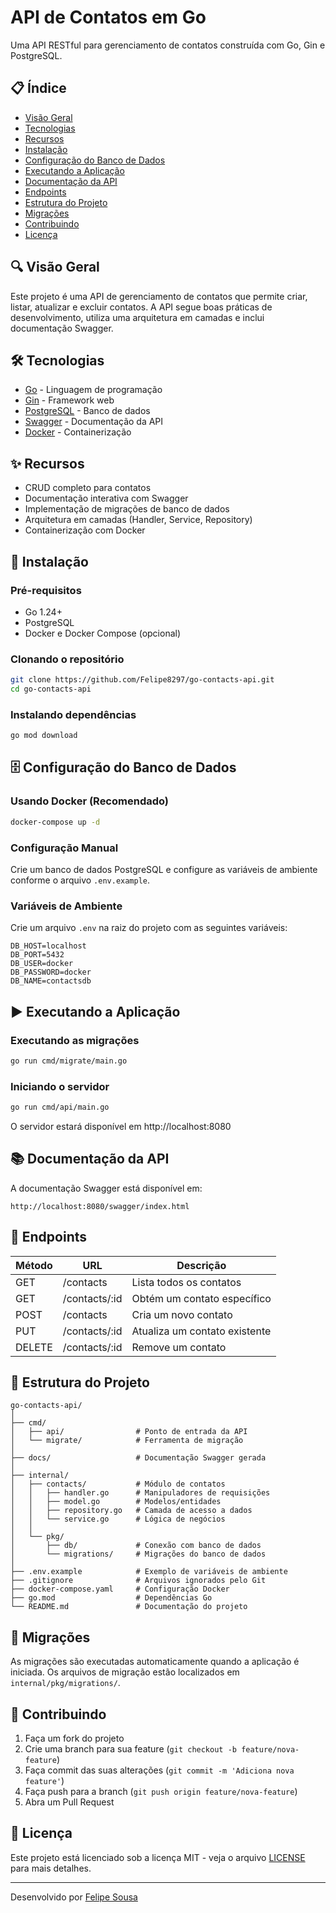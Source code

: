 # API de Contatos em Go

Uma API RESTful para gerenciamento de contatos construída com Go, Gin e PostgreSQL.

## 📋 Índice

- [Visão Geral](#visão-geral)
- [Tecnologias](#tecnologias)
- [Recursos](#recursos)
- [Instalação](#instalação)
- [Configuração do Banco de Dados](#configuração-do-banco-de-dados)
- [Executando a Aplicação](#executando-a-aplicação)
- [Documentação da API](#documentação-da-api)
- [Endpoints](#endpoints)
- [Estrutura do Projeto](#estrutura-do-projeto)
- [Migrações](#migrações)
- [Contribuindo](#contribuindo)
- [Licença](#licença)

## 🔍 Visão Geral

Este projeto é uma API de gerenciamento de contatos que permite criar, listar, atualizar e excluir contatos. A API segue boas práticas de desenvolvimento, utiliza uma arquitetura em camadas e inclui documentação Swagger.

## 🛠️ Tecnologias

- [Go](https://golang.org/) - Linguagem de programação
- [Gin](https://github.com/gin-gonic/gin) - Framework web
- [PostgreSQL](https://www.postgresql.org/) - Banco de dados
- [Swagger](https://swagger.io/) - Documentação da API
- [Docker](https://www.docker.com/) - Containerização

## ✨ Recursos

- CRUD completo para contatos
- Documentação interativa com Swagger
- Implementação de migrações de banco de dados
- Arquitetura em camadas (Handler, Service, Repository)
- Containerização com Docker

## 🚀 Instalação

### Pré-requisitos

- Go 1.24+
- PostgreSQL
- Docker e Docker Compose (opcional)

### Clonando o repositório

```bash
git clone https://github.com/Felipe8297/go-contacts-api.git
cd go-contacts-api
```

### Instalando dependências

```bash
go mod download
```

## 🗄️ Configuração do Banco de Dados

### Usando Docker (Recomendado)

```bash
docker-compose up -d
```

### Configuração Manual

Crie um banco de dados PostgreSQL e configure as variáveis de ambiente conforme o arquivo `.env.example`.

### Variáveis de Ambiente

Crie um arquivo `.env` na raiz do projeto com as seguintes variáveis:

```
DB_HOST=localhost
DB_PORT=5432
DB_USER=docker
DB_PASSWORD=docker
DB_NAME=contactsdb
```

## ▶️ Executando a Aplicação

### Executando as migrações

```bash
go run cmd/migrate/main.go
```

### Iniciando o servidor

```bash
go run cmd/api/main.go
```

O servidor estará disponível em http://localhost:8080

## 📚 Documentação da API

A documentação Swagger está disponível em:

```
http://localhost:8080/swagger/index.html
```

## 🔌 Endpoints

| Método | URL | Descrição |
|--------|-----|-----------|
| GET | /contacts | Lista todos os contatos |
| GET | /contacts/:id | Obtém um contato específico |
| POST | /contacts | Cria um novo contato |
| PUT | /contacts/:id | Atualiza um contato existente |
| DELETE | /contacts/:id | Remove um contato |

## 📁 Estrutura do Projeto

```
go-contacts-api/
│
├── cmd/
│   ├── api/                # Ponto de entrada da API
│   └── migrate/            # Ferramenta de migração
│
├── docs/                   # Documentação Swagger gerada
│
├── internal/
│   ├── contacts/           # Módulo de contatos
│   │   ├── handler.go      # Manipuladores de requisições
│   │   ├── model.go        # Modelos/entidades
│   │   ├── repository.go   # Camada de acesso a dados
│   │   └── service.go      # Lógica de negócios
│   │
│   └── pkg/
│       ├── db/             # Conexão com banco de dados
│       └── migrations/     # Migrações do banco de dados
│
├── .env.example            # Exemplo de variáveis de ambiente
├── .gitignore              # Arquivos ignorados pelo Git
├── docker-compose.yaml     # Configuração Docker
├── go.mod                  # Dependências Go
└── README.md               # Documentação do projeto
```

## 🔄 Migrações

As migrações são executadas automaticamente quando a aplicação é iniciada. Os arquivos de migração estão localizados em `internal/pkg/migrations/`.

## 👥 Contribuindo

1. Faça um fork do projeto
2. Crie uma branch para sua feature (`git checkout -b feature/nova-feature`)
3. Faça commit das suas alterações (`git commit -m 'Adiciona nova feature'`)
4. Faça push para a branch (`git push origin feature/nova-feature`)
5. Abra um Pull Request

## 📄 Licença

Este projeto está licenciado sob a licença MIT - veja o arquivo [LICENSE](LICENSE) para mais detalhes.

---

Desenvolvido por [Felipe Sousa](https://github.com/Felipe8297) 